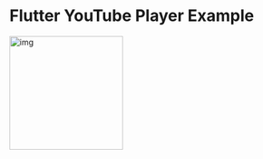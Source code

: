 # Flutter YouTube Player Example

<img width="200px" src="https://github.com/dhruvilxcode/flutter-youtube-player-example/blob/master/Simulator%20Screen%20Shot%20-%20iPhone%2011%20Pro%20Max%20-%202020-02-25%20at%2012.59.38.png?raw=true " alt="img">
